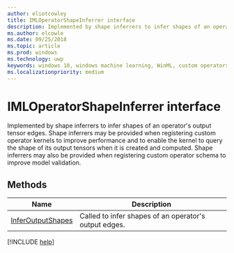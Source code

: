 ```yaml
---
author: eliotcowley
title: IMLOperatorShapeInferrer interface
description: Implemented by shape inferrers to infer shapes of an operator's output tensor edges.
ms.author: elcowle
ms.date: 09/25/2018
ms.topic: article
ms.prod: windows
ms.technology: uwp
keywords: windows 10, windows machine learning, WinML, custom operators, IMLOperatorShapeInferrer
ms.localizationpriority: medium
---
```


# IMLOperatorShapeInferrer interface

Implemented by shape inferrers to infer shapes of an operator's output tensor edges. Shape inferrers may be provided when registering custom operator kernels to improve performance and to enable the kernel to query the shape of its output tensors when it is created and computed. Shape inferrers may also be provided when registering custom operator schema to improve model validation.

## Methods

| Name | Description |
|------|-------------|
| [InferOutputShapes](IMLOperatorShapeInferrer_InferOutputShapes.md) | Called to infer shapes of an operator's output edges. |

[!INCLUDE [help](../includes/get-help.md)]